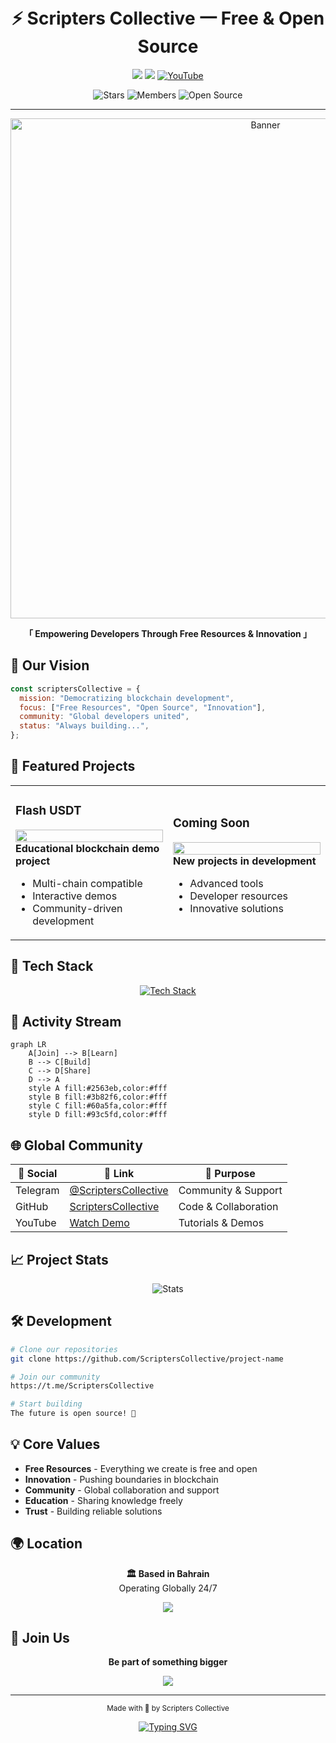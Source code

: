 <div align="center">

# ⚡ Scripters Collective 一 Free & Open Source

[<img src="https://img.shields.io/badge/JOIN_COMMUNITY-Telegram-blue?style=for-the-badge&logo=telegram">](https://t.me/ScriptersCollective)
[<img src="https://img.shields.io/badge/EXPLORE-Projects-181717?style=for-the-badge&logo=github">](https://github.com/ScriptersCollective)
[![YouTube](https://img.shields.io/badge/FLASH_USDT-Demo-red?style=for-the-badge&logo=youtube)](https://youtu.be/BG7BES0pa34)

![Stars](https://img.shields.io/github/stars/ScriptersCollective?style=for-the-badge&color=yellow&logo=github)
![Members](https://img.shields.io/badge/MEMBERS-5000+-success?style=for-the-badge)
![Open Source](https://img.shields.io/badge/OPEN_SOURCE-∞-purple?style=for-the-badge&logo=opensourceinitiative)

---

<img src="https://raw.githubusercontent.com/ScriptersCollective/.github/main/profile/banner.webp" alt="Banner" width="800px">

**「 Empowering Developers Through Free Resources & Innovation 」**

</div>

## 🎯 Our Vision

```js
const scriptersCollective = {
  mission: "Democratizing blockchain development",
  focus: ["Free Resources", "Open Source", "Innovation"],
  community: "Global developers united",
  status: "Always building...",
};
```

## 🚀 Featured Projects

<table>
<tr>
<td width="50%">

### Flash USDT
[<img src="https://user-images.githubusercontent.com/your-image-path/flash-usdt.png" width="100%">](https://github.com/FlashUSDTSenderBot/flashusdtsenderbot.github.io)
**Educational blockchain demo project**
- Multi-chain compatible
- Interactive demos
- Community-driven development

</td>
<td width="50%">

### Coming Soon
[<img src="https://user-images.githubusercontent.com/your-image-path/upcoming.png" width="100%">](https://github.com/ScriptersCollective)
**New projects in development**
- Advanced tools
- Developer resources
- Innovative solutions

</td>
</tr>
</table>

## 💫 Tech Stack

<div align="center">

[![Tech Stack](https://skillicons.dev/icons?i=solidity,js,py,react,nodejs,ts,mongodb,aws&theme=dark)](https://github.com/ScriptersCollective)

</div>

## 🌊 Activity Stream

```mermaid
graph LR
    A[Join] --> B[Learn]
    B --> C[Build]
    C --> D[Share]
    D --> A
    style A fill:#2563eb,color:#fff
    style B fill:#3b82f6,color:#fff
    style C fill:#60a5fa,color:#fff
    style D fill:#93c5fd,color:#fff
```

## 🌐 Global Community

<div align="center">

| 📱 Social | 🔗 Link | 🎯 Purpose |
|-----------|---------|------------|
| Telegram | [@ScriptersCollective](https://t.me/ScriptersCollective) | Community & Support |
| GitHub | [ScriptersCollective](https://github.com/ScriptersCollective) | Code & Collaboration |
| YouTube | [Watch Demo](https://youtu.be/BG7BES0pa34) | Tutorials & Demos |

</div>

## 📈 Project Stats

<div align="center">

![Stats](https://github-readme-stats.vercel.app/api?username=ScriptersCollective&show_icons=true&theme=transparent&hide_border=true&title_color=2563eb&icon_color=2563eb&text_color=fff)

</div>

## 🛠️ Development

```bash
# Clone our repositories
git clone https://github.com/ScriptersCollective/project-name

# Join our community
https://t.me/ScriptersCollective

# Start building
The future is open source! 🚀
```

## 💡 Core Values

- **Free Resources** - Everything we create is free and open
- **Innovation** - Pushing boundaries in blockchain
- **Community** - Global collaboration and support
- **Education** - Sharing knowledge freely
- **Trust** - Building reliable solutions

## 🌍 Location

<div align="center">

**🏛️ Based in Bahrain**  
Operating Globally 24/7

[<img src="https://img.shields.io/badge/TIMEZONE-GMT+3-blue?style=for-the-badge&logo=clockify&logoColor=white">](https://time.is/Bahrain)

</div>

## 🤝 Join Us

<div align="center">

**Be part of something bigger**

[<img src="https://img.shields.io/badge/JOIN_NOW-Telegram-blue?style=for-the-badge&logo=telegram">](https://t.me/ScriptersCollective)

---

<sub>Made with 💙 by Scripters Collective</sub>

</div>

<div align="center">

[![Typing SVG](https://readme-typing-svg.demolab.com?font=Fira+Code&pause=1000&color=2563EB&center=true&vCenter=true&width=435&lines=Building+the+future+together;Free+and+open+source;Join+our+collective+today)](https://github.com/ScriptersCollective)

</div>
